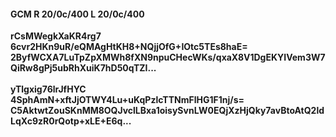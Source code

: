 #### GCM R 20/0c/400 L 20/0c/400
**rCsMWegkXaKR4rg7**<br/>**6cvr2HKn9uR/eQMAgHtKH8+NQjjOfG+IOtc5TEs8haE=**<br/>**2ByfWCXA7LuTpZpXMWh8fXN9npuCHecWKs/qxaX8V1DgEKYIVem3W7QiRw8gPj5ubRhXuiK7hD50qTZI...**<br/><br/>
**yTlgxig76lrJfHYC**<br/>**4SphAmN+xftJjOTWY4Lu+uKqPzlcTTNmFlHG1F1nj/s=**<br/>**C5AktwtZouSKnMM8OQJvclLBxa1oisySvnLW0EQjXzHjQky7avBtoAtQ2ldLqXc9zR0rQotp+xLE+E6q...**